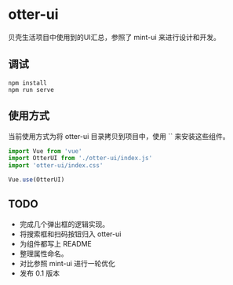 # otter-ui

贝壳生活项目中使用到的UI汇总，参照了 mint-ui 来进行设计和开发。

## 调试

```shell
npm install
npm run serve
```

## 使用方式

当前使用方式为将 otter-ui 目录拷贝到项目中，使用 `` 来安装这些组件。

```js
import Vue from 'vue'
import OtterUI from './otter-ui/index.js'
import 'otter-ui/index.css'

Vue.use(OtterUI)
```

## TODO

* 完成几个弹出框的逻辑实现。
* 将搜索框和扫码按钮归入 otter-ui
* 为组件都写上 README
* 整理属性命名。
* 对比参照 mint-ui 进行一轮优化
* 发布 0.1 版本
